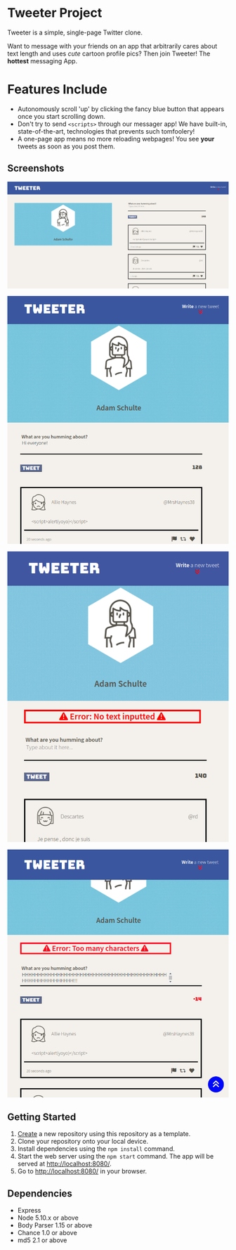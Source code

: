 # Tweeter Project

Tweeter is a simple, single-page Twitter clone.

Want to message with your friends on an app that arbitrarily cares about text length and uses *cute* cartoon profile pics? Then join Tweeter! The **hottest** messaging App.

# Features Include
- Autonomously scroll 'up' by clicking the fancy blue button that appears once you start scrolling down.
- Don't try to send ```<scripts>``` through our messager app! We have built-in, state-of-the-art, technologies that prevents such tomfoolery!
- A one-page app means no more reloading webpages! You see **your** tweets as soon as you post them.

## Screenshots

!["desktop view"](https://github.com/Kagin007/tweeter/blob/master/docs/tweeterFullScreen.png?raw=true)

!["mobile view](https://github.com/Kagin007/tweeter/blob/master/docs/tweeterMobileView.png?raw=true)

!["error message"](https://github.com/Kagin007/tweeter/blob/master/docs/tweeterErrorMessage.png?raw=true)

!['too many characters](https://github.com/Kagin007/tweeter/blob/master/docs/tweetERTooManyChars.png?raw=true)
## Getting Started

1. [Create](https://docs.github.com/en/repositories/creating-and-managing-repositories/creating-a-repository-from-a-template) a new repository using this repository as a template.
2. Clone your repository onto your local device.
3. Install dependencies using the `npm install` command.
3. Start the web server using the `npm start` command. The app will be served at <http://localhost:8080/>.
4. Go to <http://localhost:8080/> in your browser.

## Dependencies

- Express
- Node 5.10.x or above
- Body Parser 1.15 or above
- Chance 1.0 or above
- md5 2.1 or above
